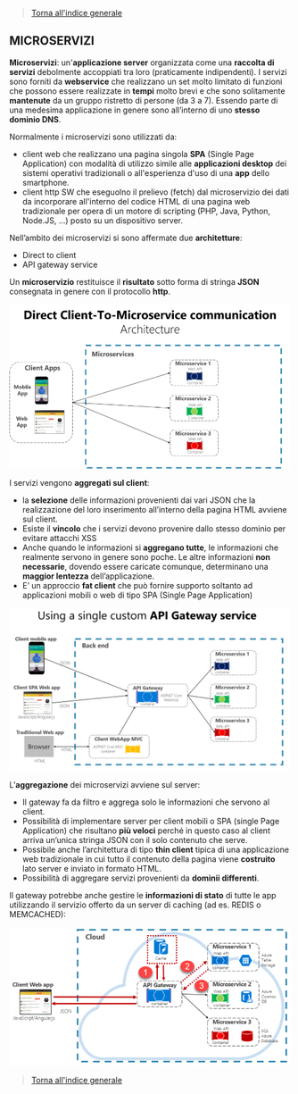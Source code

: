 >[Torna all'indice generale](main.md)
## **MICROSERVIZI**

**Microservizi**: un'**applicazione server** organizzata come una **raccolta di servizi** debolmente accoppiati tra loro (praticamente indipendenti). I servizi sono forniti da **webservice** che realizzano un set molto limitato di funzioni che possono essere realizzate in **tempi** molto brevi e che sono solitamente **mantenute** da un gruppo ristretto di persone (da 3 a 7). Essendo parte di una medesima applicazione in genere sono all’interno di uno **stesso dominio DNS**. 

Normalmente i microservizi sono utilizzati da: 
- client web che realizzano una pagina singola  **SPA** (Single Page Application) con modalità di utilizzo simile alle **applicazioni desktop** dei sistemi operativi tradizionali o all'esperienza d'uso di una **app** dello smartphone.
- client http SW che eseguolno il prelievo (fetch) dal microservizio dei dati da incorporare all'interno del codice HTML di una pagina web tradizionale per opera di un motore di scripting (PHP, Java, Python, Node.JS, ...) posto su un dispositivo server.

Nell’ambito dei microservizi si sono affermate due **architetture**:
-	Direct to client
-	API gateway service

Un **microservizio** restituisce il **risultato** sotto forma di stringa **JSON** consegnata in genere con il protocollo **http**.

 ![directmicro](directmicro.png)
 

I servizi vengono **aggregati sul client**: 
-	la **selezione** delle informazioni provenienti dai vari JSON che la realizzazione del loro inserimento all’interno della pagina HTML avviene sul client.
-	Esiste il **vincolo** che i servizi devono provenire dallo stesso dominio per evitare attacchi XSS
-	Anche quando le informazioni si **aggregano tutte**, le informazioni che realmente servono in genere sono poche. Le altre informazioni **non necessarie**, dovendo essere caricate comunque, determinano una **maggior lentezza** dell’applicazione.
-	E’ un approccio **fat client** che può fornire supporto soltanto ad applicazioni mobili o web di tipo SPA (Single Page Application)
 
 ![gatewaymicro](gatewaymicro.png)

L’**aggregazione** dei microservizi avviene sul server:
-	Il gateway fa da filtro e aggrega solo le informazioni che servono al client.
-	Possibilità di implementare server per client mobili o SPA (single Page Application) che risultano **più veloci** perché in questo caso al client arriva un’unica stringa JSON con il solo contenuto che serve.
-	Possibile anche l’architettura di tipo **thin client** tipica di una applicazione web tradizionale in cui tutto il contenuto della pagina viene **costruito** lato server e inviato in formato HTML. 
-	Possibilità di aggregare servizi provenienti da **dominii differenti**.


Il gateway potrebbe anche gestire le **informazioni di stato** di tutte le app utilizzando il servizio offerto da un server di caching (ad es. REDIS o MEMCACHED):

![redis](caching-in-a-cloud-native-app.png)

>[Torna all'indice generale](main.md)
